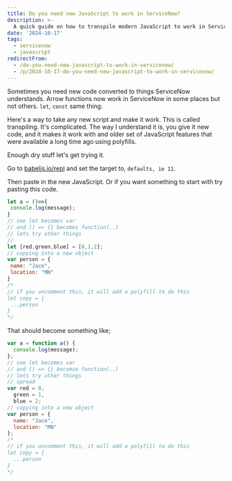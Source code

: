 ```yaml
---
title: Do you need new JavaScript to work in ServiceNow?
description: >-
  A quick guide on how to transpile modern JavaScript to work in ServiceNow.
date: '2024-10-17'
tags:
  - servicenow
  - javascript
redirectFrom:
  - /do-you-need-new-javascript-to-work-in-servicenow/
  - /p/2024-10-17-do-you-need-new-javascript-to-work-in-servicenow/
---
```


Sometimes you need new code converted to things ServiceNow understands.  Arrow functions now work in ServiceNow in some places but not others.  `let`, `const` same thing.  

Here's a way to take any new script and make it work.  This is called transpiling.  It's complicated.  The way I understand it is, you give it new code, and it makes it work with and older set of JavaScript features that were available a long time ago using polyfills.  

Enough dry stuff let's get trying it.  

Go to [babeljs.io/repl](https://babeljs.io/repl/) and set the target to, `defaults, ie 11`.

Then paste in the new JavaScript.  Or if you want something to start with try pasting this code.

```js
let a = ()=>{
 console.log(message);
}
// see let becomes var
// and () => {} becomes function(..)
// lets try other things
//
let [red,green,blue] = [0,1,2];
// copying into a new object
var person = {
 name: "Jace",
 location: "MN"
}
/* 
// if you uncomment this, it will add a polyfill to do this
let copy = {
 ...person
}
*/
```

That should become something like;

```js
var a = function a() {
  console.log(message);
};
// see let becomes var
// and () => {} becomse function(..)
// lets try other things
// spread
var red = 0,
  green = 1,
  blue = 2;
// copying into a new object
var person = {
  name: "Jace",
  location: "MN"
};
/* 
// if you uncomment this, it will add a polyfill to do this
let copy = {
  ...person
}
*/
```